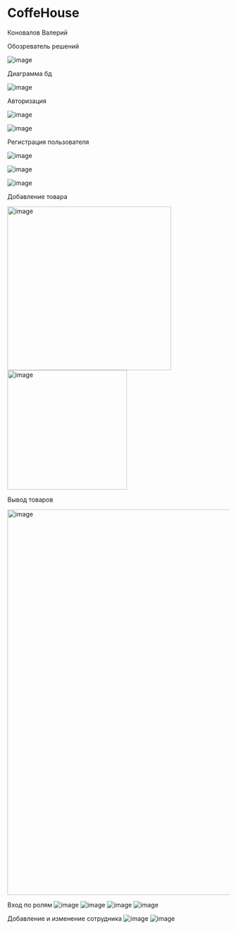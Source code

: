 # CoffeHouse
<b1> Коновалов Валерий </b>

<b1> Обозреватель решений </b>

![image](https://user-images.githubusercontent.com/125443382/220129415-66e9261a-9c69-4ff2-89e0-783245555670.png)

<b1> Диаграмма бд </b>

![image](https://user-images.githubusercontent.com/125443382/220129264-1597a145-d61a-427f-94d7-d6cf17065060.png)

<b1> Авторизация </b>

![image](https://user-images.githubusercontent.com/125443382/220151512-fe276023-4a09-44cb-a3bb-774348f2d307.png)

![image](https://user-images.githubusercontent.com/125443382/220151697-af1d2e99-1fbb-4d7f-a587-1a059c206872.png)

<b1> Регистрация пользователя </b>

![image](https://user-images.githubusercontent.com/125443382/220150611-7d7f184e-1ac5-4c4a-933b-c7ed5bafe7aa.png)

![image](https://user-images.githubusercontent.com/125443382/220150668-a84274d0-c9c9-42c2-a4b2-539a9a66d464.png)

![image](https://user-images.githubusercontent.com/125443382/220150877-3337401c-d912-408e-94ab-ca3a735717ee.png)

<b1> Добавление товара </b>


<img width="371" alt="image" src="https://user-images.githubusercontent.com/125443382/220173149-f5f0f6a1-81a1-4269-81f9-aac6b3b0a9af.png">


<img width="271" alt="image" src="https://user-images.githubusercontent.com/125443382/220173102-d24f6580-7be8-4bd0-a04d-c009372edb36.png">

<b1> Вывод товаров </b>

<img width="874" alt="image" src="https://user-images.githubusercontent.com/125443382/220190727-19677c5e-66bd-4603-91c3-349d21cb5f1c.png">

<b1> Вход по ролям </b>
![image](https://user-images.githubusercontent.com/116799841/231675671-a7ee5d16-6546-4d0b-8058-dad90a420096.png)
![image](https://user-images.githubusercontent.com/116799841/231678641-908f79e8-c975-4cfb-83f5-34f321bc0a2e.png)
![image](https://user-images.githubusercontent.com/116799841/231678790-661d423b-04ba-48b1-b20c-10f17af7b3bd.png)
![image](https://user-images.githubusercontent.com/116799841/231678909-aef0e57a-9366-4d72-a71c-ae989db0ea60.png)

<b1> Добавление и изменение сотрудника </b>
![image](https://user-images.githubusercontent.com/116799841/231772113-15b9e65c-e062-4cb4-be9d-2217bbed6081.png)
![image](https://user-images.githubusercontent.com/116799841/231772253-a5cfcbbf-2c00-410d-9176-d06675147d78.png)



